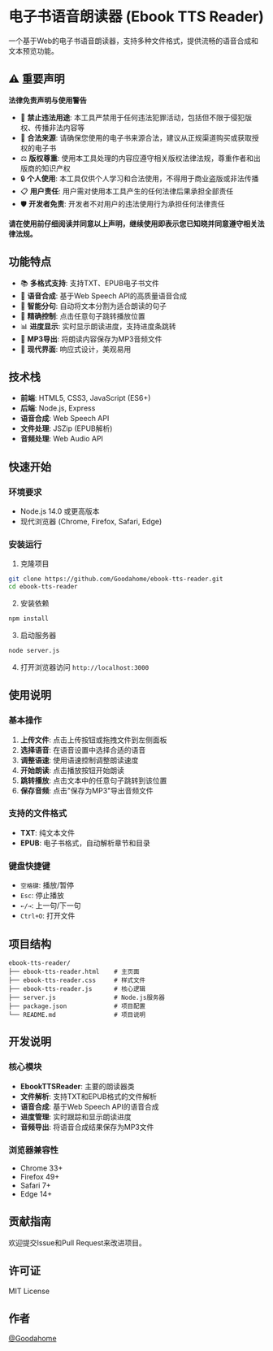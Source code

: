 # 电子书语音朗读器 (Ebook TTS Reader)

一个基于Web的电子书语音朗读器，支持多种文件格式，提供流畅的语音合成和文本预览功能。

## ⚠️ 重要声明

**法律免责声明与使用警告**

- 🚫 **禁止违法用途**: 本工具严禁用于任何违法犯罪活动，包括但不限于侵犯版权、传播非法内容等
- 📖 **合法来源**: 请确保您使用的电子书来源合法，建议从正规渠道购买或获取授权的电子书
- ⚖️ **版权尊重**: 使用本工具处理的内容应遵守相关版权法律法规，尊重作者和出版商的知识产权
- 🔒 **个人使用**: 本工具仅供个人学习和合法使用，不得用于商业盗版或非法传播
- 📋 **用户责任**: 用户需对使用本工具产生的任何法律后果承担全部责任
- 🛡️ **开发者免责**: 开发者不对用户的违法使用行为承担任何法律责任

**请在使用前仔细阅读并同意以上声明，继续使用即表示您已知晓并同意遵守相关法律法规。**

## 功能特点

- 📚 **多格式支持**: 支持TXT、EPUB电子书文件
- 🎵 **语音合成**: 基于Web Speech API的高质量语音合成
- 📖 **智能分句**: 自动将文本分割为适合朗读的句子
- 🎯 **精确控制**: 点击任意句子跳转播放位置
- 📊 **进度显示**: 实时显示朗读进度，支持进度条跳转
- 💾 **MP3导出**: 将朗读内容保存为MP3音频文件
- 🎨 **现代界面**: 响应式设计，美观易用

## 技术栈

- **前端**: HTML5, CSS3, JavaScript (ES6+)
- **后端**: Node.js, Express
- **语音合成**: Web Speech API
- **文件处理**: JSZip (EPUB解析)
- **音频处理**: Web Audio API

## 快速开始

### 环境要求

- Node.js 14.0 或更高版本
- 现代浏览器 (Chrome, Firefox, Safari, Edge)

### 安装运行

1. 克隆项目
```bash
git clone https://github.com/Goodahome/ebook-tts-reader.git
cd ebook-tts-reader
```

2. 安装依赖
```bash
npm install
```

3. 启动服务器
```bash
node server.js
```

4. 打开浏览器访问 `http://localhost:3000`

## 使用说明

### 基本操作

1. **上传文件**: 点击上传按钮或拖拽文件到左侧面板
2. **选择语音**: 在语音设置中选择合适的语音
3. **调整语速**: 使用语速控制调整朗读速度
4. **开始朗读**: 点击播放按钮开始朗读
5. **跳转播放**: 点击文本中的任意句子跳转到该位置
6. **保存音频**: 点击"保存为MP3"导出音频文件

### 支持的文件格式

- **TXT**: 纯文本文件
- **EPUB**: 电子书格式，自动解析章节和目录

### 键盘快捷键

- `空格键`: 播放/暂停
- `Esc`: 停止播放
- `←/→`: 上一句/下一句
- `Ctrl+O`: 打开文件

## 项目结构

```
ebook-tts-reader/
├── ebook-tts-reader.html    # 主页面
├── ebook-tts-reader.css     # 样式文件
├── ebook-tts-reader.js      # 核心逻辑
├── server.js                # Node.js服务器
├── package.json             # 项目配置
└── README.md                # 项目说明
```

## 开发说明

### 核心模块

- **EbookTTSReader**: 主要的朗读器类
- **文件解析**: 支持TXT和EPUB格式的文件解析
- **语音合成**: 基于Web Speech API的语音合成
- **进度管理**: 实时跟踪和显示朗读进度
- **音频导出**: 将语音合成结果保存为MP3文件

### 浏览器兼容性

- Chrome 33+
- Firefox 49+
- Safari 7+
- Edge 14+

## 贡献指南

欢迎提交Issue和Pull Request来改进项目。

## 许可证

MIT License

## 作者

[@Goodahome](https://github.com/Goodahome)
